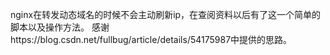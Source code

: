 nginx在转发动态域名的时候不会主动刷新ip，在查阅资料以后有了这一个简单的脚本以及操作方法。
感谢https://blog.csdn.net/fullbug/article/details/54175987中提供的思路。
